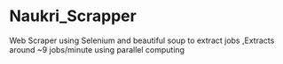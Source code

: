 # Naukri_Scrapper
Web Scraper using Selenium and beautiful soup to extract jobs ,Extracts around ~9 jobs/minute using parallel computing
